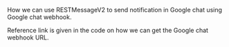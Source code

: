 How we can use RESTMessageV2 to send notification in Google chat using Google chat webhook.

Reference link is given in the code on how we can get the Google chat webhook URL.
